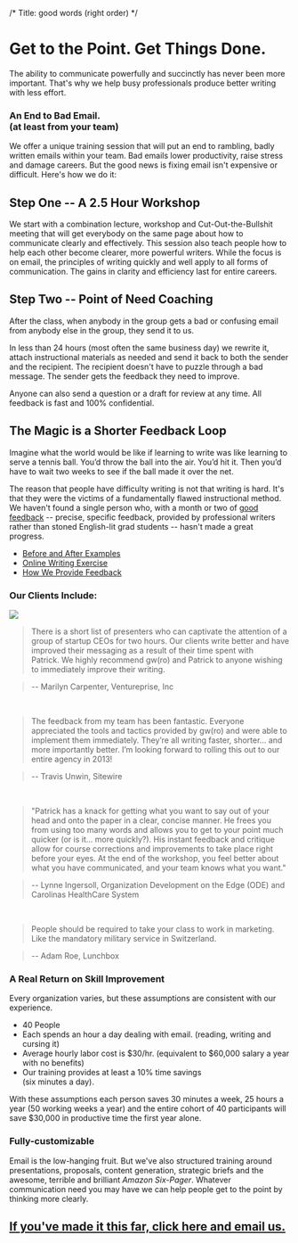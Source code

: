 /*
Title: good words (right order)
*/



# Get to the Point. Get Things Done.

The ability to communicate powerfully and succinctly has never been more important. That's why we help busy professionals produce better writing with less effort.


### An End to Bad Email. <br> (at least from your team)

We offer a unique training session that will put an end to rambling, badly written emails within your team. Bad emails lower productivity, raise stress and damage careers. But the good news is fixing email isn't expensive or difficult. Here's how we do it:

<!-- nd the confusion, lost productivity and damaged careers that come with it? It’s not impossible. In fact, it’s not even that difficult or expensive. If you want productive clarity for you and your team, you've come to the right place. 

## The Benefits

1. No more time- and attention-wasting emails from your team.
2. Your team won't send emails that reflect badly on you.
3. Your team will think more clearly and get more done.

 -->

## Step One -- A 2.5 Hour Workshop

We start with a combination lecture, workshop and Cut-Out-the-Bullshit meeting that will get everybody on the same page about how to communicate clearly and effectively. This session also teach people how to help each other become clearer, more powerful writers. While the focus is on email, the principles of writing quickly and well apply to all forms of communication. The gains in clarity and efficiency last for entire careers.

## Step Two -- Point of Need Coaching

After the class, when anybody in the group gets a bad or confusing email from anybody else in the group, they send it to us. 

In less than 24 hours (most often the same business day) we rewrite it, attach instructional materials as needed and send it back to both the sender and the recipient. The recipient doesn't have to puzzle through a bad message. The sender gets the feedback they need to improve.

Anyone can also send a question or a draft for review at any time. All feedback is fast and 100% confidential. 




## The Magic is a Shorter Feedback Loop

Imagine what the world would be like if learning to write was like learning to serve a tennis ball. You’d throw the ball into the air. You’d hit it. Then you’d have to wait two weeks to see if the ball made it over the net. 

The reason that people have difficulty writing is not that writing is hard. It's that they were the victims of a fundamentally flawed instructional method. We haven't found a single person who, with a month or two of [good feedback](./feedbackexamples) -- precise, specific feedback, provided by professional writers rather than stoned English-lit grad students -- hasn't made a great progress.

* [Before and After Examples](./beforeafter)
* [Online Writing Exercise](./exercise)
* [How We Provide Feedback](./feedbackexamples)



### Our Clients Include:

<div class="imageholder"><img src="./images/clientlogos.jpg"></div>

> There is a short list of presenters who can captivate the attention of a group of startup CEOs for two hours. Our clients write better and have improved their messaging as a result of their time spent with Patrick.&nbsp;We highly recommend gw(ro) and Patrick to anyone wishing to immediately improve their writing.

 >-- Marilyn Carpenter, Ventureprise, Inc

<br/>

 > The feedback from my team has been fantastic. Everyone appreciated the tools and tactics provided by gw(ro) and were able to implement them immediately. They’re all writing faster, shorter… and more importantly better. I’m looking forward to rolling this out to our entire agency in 2013!

 >-- Travis Unwin, Sitewire

<br/>


>"Patrick has a knack for getting what you want to say out of your head and onto the paper in a clear, concise manner.  He frees you from using too many words and allows you to get to your point much quicker (or is it… more quickly?).  His instant feedback and critique allow for course corrections and improvements to take place right before your eyes.  At the end of the workshop, you feel better about what you have communicated, and your team knows what you want."  

>-- Lynne Ingersoll, Organization Development on the Edge (ODE) and Carolinas HealthCare System 

<br/>


>People should be required to take your class to work in marketing. Like the mandatory military service in Switzerland.

>-- Adam Roe, Lunchbox


### A Real Return on Skill Improvement

Every organization varies, but these assumptions are consistent with our experience.

* 40 People
* Each spends an hour a day dealing with email. (reading, writing and cursing it)
* Average hourly labor cost is $30/hr. (equivalent to $60,000 salary a year with no benefits)
* Our training provides at least a 10% time savings <br>(six minutes a day).


With these assumptions each person saves 30 minutes a week, 25 hours a year (50 working weeks a year) and the entire cohort of 40 participants will save $30,000 in productive time the first year alone. 


### Fully-customizable

Email is the low-hanging fruit. But we've also structured training around presentations, proposals, content generation, strategic briefs and the awesome, terrible and brilliant *Amazon Six-Pager*. Whatever communication need you may have we can help people get to the point by thinking more clearly.

## <a href="mailto:patrick@goodwordsrightorder.com">If you've made it this far, click here and email us. 

</a>



 